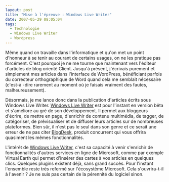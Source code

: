 ```yaml
---
layout: post
title: "Mise à l'épreuve : Windows Live Writer"
date: 2007-05-29 08:05:04
tags:
  - Technologie
  - Windows Live Writer
  - Wordpress
---
```


Même quand on travaille dans l'informatique et qu'on met un point d'honneur à se tenir au courant de certains usages, on ne les pratique pas forcément. C'est pourquoi je ne me tourne que maintenant vers l'éditeur d'articles de blog orienté Client. Jusqu'à présent, j'écrivais purement et simplement mes articles dans l'interface de WordPress, bénéficiant parfois du correcteur orthographique de Word quand cela me semblait nécessaire (c'est-à -dire rarement au moment où je faisais vraiment des fautes, malheureusement).

Désormais, je me lance donc dans la publication d'articles écrits sous Windows Live Writer. [Windows Live Writer](//windows.microsoft.com:80/en-us/windows-live/essentials) est pour l'instant en version bêta et s'améliore au gré de son développement. Il permet aux bloggeurs d'écrire, de mettre en page, d'enrichir de contenu multimédia, de tagger, de catégoriser, de prévisualiser et de diffuser leurs articles sur de nombreuses plateformes. Bien sûr, il n'est pas le seul dans son genre et ce serait une erreur de ne pas citer [BlogDesk](http://www.blogdesk.org/de/index.htm), produit concurrent qui vous offrira quasiment les mêmes fonctionnalités.

L'intérêt de [Windows Live Writer](http://windows.microsoft.com:80/en-us/windows-live/essentials), c'est sa capacité à venir s'enrichir de fonctionnalités d'autres services en ligne de Microsoft, comme par exemple Virtual Earth qui permet d'insérer des cartes à vos articles en quelques clics. Quelques plugins existent déjà, sans grand succès. Pour l'instant l'ensemble reste très refermé sur l'écosystème Microsoft. Cela s'ouvrira-t-il à l'avenir ? Je ne suis pas certain de la pérennité du logiciel sinon.